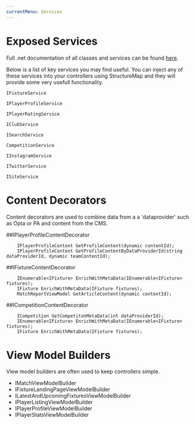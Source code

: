 ```yaml
---
currentMenu: Services
---
```

Exposed Services
============

Full .net documentation of all classes and services can be found [here](http://stadiondocs.azurewebsites.net/index.aspx).

Below is a list of key services you may find useful. You can inject any of these services into your controllers using StructureMap and they will provide some very usefull functionality.

```
IFixtureService
```	

```	
IPlayerProfileService
```
	
```
IPlayerRatingService
```	

```	
IClubService
```	

```	
ISearchService
```	

```	
CompetitionService
```	

```	
IInstagramService
```	

```	
ITwitterService
```
```	
ISiteService
```	
	
Content Decorators
============
Content decorators are used to combine data from a a 'dataprovider' such as Opta or PA and content from the CMS.

##IPlayerProfileContentDecorator
```	
	IPlayerProfileContent GetProfileContent(dynamic contentId);
	IPlayerProfileContent GetProfileContentByDataProviderId(string dataProviderId, dynamic teamContentId);
```		
##IFixtureContentDecorator
```	
    IEnumerable<IFixture> EnrichWithMetaData(IEnumerable<IFixture> fixtures);
	IFixture EnrichWithMetaData(IFixture fixtures);
	MatchReportViewModel GetArticleContent(dynamic contentId);
```	
##ICompetitionContentDecorator
```	
	ICompetition GetCompetitonMetaData(int dataProviderId);
	IEnumerable<IFixture> EnrichWithMetaData(IEnumerable<IFixture> fixtures);
	IFixture EnrichWithMetaData(IFixture fixtures);
```	

View Model Builders
============
View model builders are often used to keep controllers simple. 

* IMatchViewModelBuilder
* IFixtureLandingPageViewModelBuilder
* ILatestAndUpcomingFixturesViewModelBuilder
* IPlayerListingViewModelBuilder
* IPlayerProfileViewModelBuilder
* IPlayerStatsViewModelBuilder